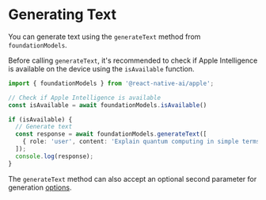 # Generating Text

You can generate text using the `generateText` method from `foundationModels`.

Before calling `generateText`, it's recommended to check if Apple Intelligence is available on the device using the `isAvailable` function.

```typescript
import { foundationModels } from '@react-native-ai/apple';

// Check if Apple Intelligence is available
const isAvailable = await foundationModels.isAvailable()

if (isAvailable) {
  // Generate text
  const response = await foundationModels.generateText([
    { role: 'user', content: 'Explain quantum computing in simple terms' }
  ]);
  console.log(response);
}
```

The `generateText` method can also accept an optional second parameter for generation [options](./options.md).
